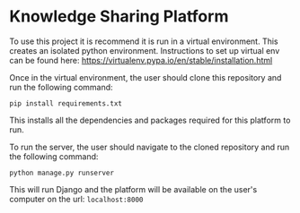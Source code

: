 # Knowledge Sharing Platform

To use this project it is recommend it is run in a virtual environment.
This creates an isolated python environment.
Instructions to set up virtual env can be found here: https://virtualenv.pypa.io/en/stable/installation.html

Once in the virtual environment, the user should clone this repository and run the following command:

```
pip install requirements.txt
```

This installs all the dependencies and packages required for this platform to run.

To run the server, the user should navigate to the cloned repository and run the following command:

```
python manage.py runserver
```

This will run Django and the platform will be available on the user's computer on the url: ```localhost:8000```